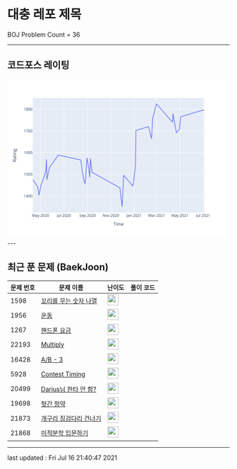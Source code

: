 # 대충 레포 제목

BOJ Problem Count = 36

---

## 코드포스 레이팅
[![Rating Graph](./cfStats.svg)](https://github.com/ingyu1008/Algorithm-Problem-Solving/blob/master/cfStats.html)---

## 최근 푼 문제 (BaekJoon)
| 문제 번호 | 문제 이름 | 난이도 | 풀이 코드 |
| --- | --- | --- | --- |
| 1598 | [꼬리를 무는 숫자 나열](https://www.acmicpc.net/problem/1598) | <img height="25px" width="25px=" src="https://static.solved.ac/tier_small/3.svg"/> |  |
| 1956 | [운동](https://www.acmicpc.net/problem/1956) | <img height="25px" width="25px=" src="https://static.solved.ac/tier_small/12.svg"/> |  |
| 1267 | [핸드폰 요금](https://www.acmicpc.net/problem/1267) | <img height="25px" width="25px=" src="https://static.solved.ac/tier_small/3.svg"/> |  |
| 22193 | [Multiply](https://www.acmicpc.net/problem/22193) | <img height="25px" width="25px=" src="https://static.solved.ac/tier_small/1.svg"/> |  |
| 16428 | [A/B - 3](https://www.acmicpc.net/problem/16428) | <img height="25px" width="25px=" src="https://static.solved.ac/tier_small/2.svg"/> |  |
| 5928 | [Contest Timing](https://www.acmicpc.net/problem/5928) | <img height="25px" width="25px=" src="https://static.solved.ac/tier_small/2.svg"/> |  |
| 20499 | [Darius님 한타 안 함?](https://www.acmicpc.net/problem/20499) | <img height="25px" width="25px=" src="https://static.solved.ac/tier_small/2.svg"/> |  |
| 19698 | [헛간 청약](https://www.acmicpc.net/problem/19698) | <img height="25px" width="25px=" src="https://static.solved.ac/tier_small/2.svg"/> |  |
| 21873 | [개구리 징검다리 건너기](https://www.acmicpc.net/problem/21873) | <img height="25px" width="25px=" src="https://static.solved.ac/tier_small/15.svg"/> |  |
| 21868 | [미적분학 입문하기](https://www.acmicpc.net/problem/21868) | <img height="25px" width="25px=" src="https://static.solved.ac/tier_small/9.svg"/> |  |


---

last updated : Fri Jul 16 21:40:47 2021

